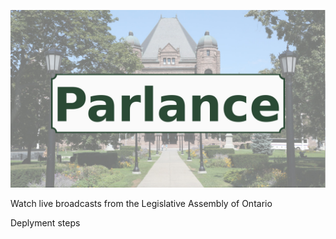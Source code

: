 ![Parlance](/android/store_res/tv_banner.jpg?raw=true "Parlance")

Watch live broadcasts from the Legislative Assembly of Ontario

Deplyment steps

